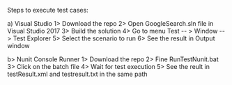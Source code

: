 Steps to execute test cases:

a) Visual Studio
1> Download the repo
2> Open GoogleSearch.sln file in Visual Studio 2017
3> Build the solution
4> Go to menu Test -- > Window --> Test Explorer
5> Select the scenario to run 
6> See the result in Output window

b> Nunit Console Runner
1> Download the repo
2> Fine RunTestNunit.bat
3> Click on the batch file
4> Wait for test execution
5> See the reult in testResult.xml and testresult.txt in the same path
